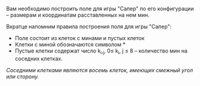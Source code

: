 Вам необходимо построить поле для игры "Сапер" по его конфигурации – размерам и координатам расставленных на нем мин.

Вкратце напомним правила построения поля для игры "Сапер":

- Поле состоит из клеток с минами и пустых клеток
- Клетки с миной обозначаются символом *
- Пустые клетки содержат число k<sub>i</sub>,<sub>j</sub>, 0≤ k<sub>i</sub>, j ≤ 8 – количество мин на соседних клетках. 

*Соседними клетками являются восемь клеток, имеющих смежный угол или сторону.*

